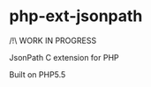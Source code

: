 php-ext-jsonpath 
================
/!\ WORK IN PROGRESS

JsonPath C extension for PHP

Built on PHP5.5
